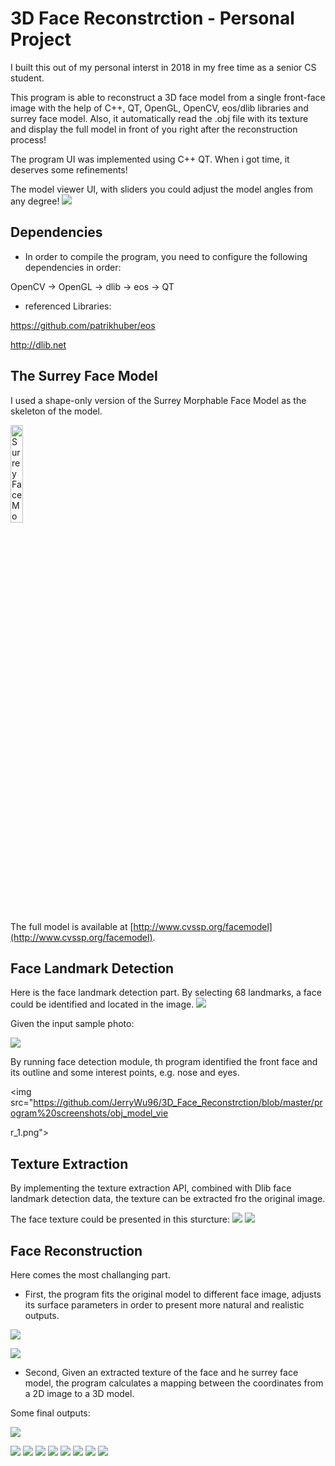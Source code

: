 # 3D Face Reconstrction - Personal Project

I built this out of my personal interst in 2018 in my free time as a senior CS student. 

This program is able to reconstruct a 3D face model from a single front-face image with the help of C++, QT, OpenGL, OpenCV, eos/dlib libraries and surrey face model. Also, it automatically read the .obj file with its texture and display the full model in front of you right after the reconstruction process!

The program UI was implemented using C++ QT. When i got time, it deserves some refinements!

The model viewer UI, with sliders you could adjust the model angles from any degree!
<img src="https://github.com/JerryWu96/3D_Face_Reconstrction/blob/master/program%20screenshots/obj_model_viewer_2.jpeg"></img>

## Dependencies
* In order to compile the program, you need to configure the following dependencies in order:

OpenCV -> OpenGL -> dlib -> eos -> QT

* referenced Libraries: 

https://github.com/patrikhuber/eos

http://dlib.net

## The Surrey Face Model

I used a shape-only version of the Surrey Morphable Face Model as the skeleton of the model.

<img src="https://github.com/JerryWu96/3D_Face_Reconstrction/blob/master/program%20screenshots/sfm_shape_3448_mesh.png" width=20% alt="Surrey Face Model shape picture"></img>

The full model is available at [http://www.cvssp.org/facemodel](http://www.cvssp.org/facemodel).


## Face Landmark Detection

Here is the face landmark detection part. By selecting 68 landmarks, a face could be identified and located in the image. 
<img src="https://github.com/JerryWu96/3D_Face_Reconstrction/blob/master/program%20screenshots/face_landmarks.jpeg"></img>

Given the input sample photo:

<img src="https://github.com/JerryWu96/3D_Face_Reconstrction/blob/master/program%20screenshots/sample_4.png"></img>

By running face detection module, th program identified the front face and its outline and some interest points, e.g. nose and eyes.

<img src="https://github.com/JerryWu96/3D_Face_Reconstrction/blob/master/program%20screenshots/obj_model_vie

r_1.png"></img>


## Texture Extraction

By implementing the texture extraction API, combined with Dlib face landmark detection data, the texture can be extracted fro the original image.

The face texture could be presented in this sturcture:
<img src="https://github.com/JerryWu96/3D_Face_Reconstrction/blob/master/program%20screenshots/texture_mesh.png"></img>
<img src="https://github.com/JerryWu96/3D_Face_Reconstrction/blob/master/program%20screenshots/texture_sample.png"></img>

## Face Reconstruction

Here comes the most challanging part.

* First, the program fits the original model to different face image, adjusts its surface parameters in order to present more natural and realistic outputs.

<img src="https://github.com/JerryWu96/3D_Face_Reconstrction/blob/master/program%20screenshots/fitted_models_1.jpeg"></img>

<img src="https://github.com/JerryWu96/3D_Face_Reconstrction/blob/master/program%20screenshots/fitted_models_2.jpeg"></img>


* Second, Given an extracted texture of the face and he surrey face model, the program calculates a mapping between the coordinates from a 2D image to a 3D model.

Some final outputs:

<img src="https://github.com/JerryWu96/3D_Face_Reconstrction/blob/master/program%20screenshots/models_with_texture.jpeg"></img>


<img src="https://github.com/JerryWu96/3D_Face_Reconstrction/blob/master/program%20screenshots/sample_1.png"></img>
<img src="https://github.com/JerryWu96/3D_Face_Reconstrction/blob/master/program%20screenshots/model_1.png"></img>
<img src="https://github.com/JerryWu96/3D_Face_Reconstrction/blob/master/program%20screenshots/sample_2.png"></img>
<img src="https://github.com/JerryWu96/3D_Face_Reconstrction/blob/master/program%20screenshots/model_2.png"></img>
<img src="https://github.com/JerryWu96/3D_Face_Reconstrction/blob/master/program%20screenshots/sample_4.png"></img>
<img src="https://github.com/JerryWu96/3D_Face_Reconstrction/blob/master/program%20screenshots/model_4.png"></img>
<img src="https://github.com/JerryWu96/3D_Face_Reconstrction/blob/master/program%20screenshots/sample_3.png"></img>
<img src="https://github.com/JerryWu96/3D_Face_Reconstrction/blob/master/program%20screenshots/model_3.png"></img>
